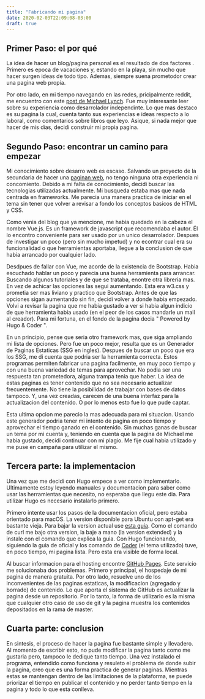```yaml
---
title: "Fabricando mi pagina"
date: 2020-02-03T22:09:08-03:00
draft: true
---
```

## Primer Paso: el por qué
La idea de hacer un blog/pagina personal es el resultado de dos factores <!--mas que nada-->. Primero es epoca de vacaciones y, estando en la playa, sin mucho que hacer surgen ideas de todo tipo. Ademas, siempre suena prometodor crear una pagina web propia.

Por otro lado, en mi tiempo navegando en las redes, pricipalmente reddit<!-- y sus subreddits (sub grupos dentro de la red organizado por temas) de programacion-->, me encuentro con este [post de Michael Lynch](https://mtlynch.io/solo-developer-year-2/). Fue muy interesante leer sobre su experiencia como desarrolador independinte. Lo que mas destaco es su pagina la cual, cuenta tanto sus experiencias e ideas respecto a lo laboral, como comentarios sobre libros que leyo. Asique, si nada mejor que hacer de mis dias, decidi construir mi propia pagina.

## Segundo Paso: encontrar un camino para empezar

Mi conocimiento sobre desarro web es escaso. Salvando un proyecto de la secundaria de hacer una [paginan web](http://gameofthrones.atwebpages.com/index.html), no tengo ninguna otra experiencia ni concomiento. Debido a mi falta de conocimiento, decidi buscar las tecnologias utilizadas actualmente. Mi busqueda estaba mas que nada centrada en frameworks. Me parecia una manera practica de iniciar en el tema sin tener que volver a revisar a fondo los conceptos basicos de HTML y CSS. 

Como venia del blog que ya mencione, me habia quedado en la cabeza el nombre Vue.js. Es un framework de javascript que recomendaba el autor. Él lo encontro conveniente para ser usado por un unico desarrolador.  Despues de investigar un poco (pero sin mucho impetud) y no econtrar cual era su funcionalidad o que herramientas aportaba, llegue a la conclusion de que habia arrancado por cualquier lado. 

Desdpues de fallar con Vue, me acorde de la existencia de Bootstrap. Habia escuchado hablar un poco y parecia una buena herramienta para arrancar. Buscando algunos tutoriales y de que se trataba, enontre otra libreria mas. En vez de achicar las opciones las segui aumentando. <!--Busque algunos tutoriales de como arrancar y cuales eran las principales funcionalidades me encontre con otra libreria o framework (cada vez aparecian mas herramientas).--> Esta era w3.css y prometia ser mas liviano y practico que Bootstrap.
Antes de que las opciones sigan aumentando sin fin, decidi volver a donde habia empezado. Volvi a revisar la pagina que me habia gustado a ver si habia algun indicio de que herramienta habia usado (en el peor de los casos mandarle un mail al creador). Para mi fortuna, en el fondo de la pagina decia " Powered by Hugo & Coder ".

En un principio, pense que seria otro framework mas, que siga ampliando mi lista de opciones. Pero fue un poco mejor, resulta que es un Generador de Paginas Estaticas (SSG en ingles). Despues de buscar un poco que era los SSG, me di cuenta que podria ser la herramienta correcta. Estos programas permiten fabricar una pagina facilmente, en muy poco tiempo y con una buena variedad de temas para aprovechar. No podia ser una respuesta tan prometedora, alguna trampa tenia que haber. La idea de estas paginas es tener contenido que no sea necesario actualizar frecuentemente. No tiene la posibilidad de trabajar con bases de datos tampoco. Y, una vez creadas, carecen de una buena interfaz para la actualizacion del contenido. <!-- La idea es que, practicamente, no usan scripts. Esto significa que no son buenas para actulizar contenido constantemente o en tiempo real. Tampoco permiten la interaccion con una base de datos.--> O por lo menos esto fue lo que pude captar.

Esta ultima opcion me parecio la mas adecuada para mi situacion. Usando este generador podria tener mi intento de pagina en poco tiempo y aprovechar el tiempo ganado en el contenido. Sin muchas ganas de buscar un tema por mi cuenta y, teniendo en cuenta que la pagina de Michael me habia gustado, decidi continuar con mi plagio. Me fije cual habia utilizado y me puse en campaña para utilizar el mismo.

<!-- Hasta aca llegue -->
## Tercera parte: la implementacion

Una vez que me decidi con Hugo empece a ver como implementarlo. Ultimamente estoy leyendo manuales y documentacion para saber como usar las herramientas que necesito, no esperaba que llegu este dia. Para utilizar Hugo es necesario instalarlo primero.

Primero intente usar los pasos de la documentacion oficial, pero estaba orientado para macOS. La version disponible para Ubuntu con apt-get era bastante vieja. Para bajar la version actual use [esta guia](https://computingforgeeks.com/how-to-install-hugo-on-ubuntu-debian/). Como el comando de curl me bajo otra version, la baje a mano (la version extended) y la instale con el comando que explica la guia. Con Hugo funcionando, siguiendo la guia de oficial y los comando de [Coder](https://github.com/luizdepra/hugo-coder) (el tema utilizado) tuve, en poco tiempo, mi pagina lista. Pero esta era visible de forma local. 

Al buscar informacion para el hosting encontre [GitHub Pages](https://pages.github.com/). Este servicio me solucionaba dos problemas. Primero y principal, el hospedaje de mi pagina de manera gratuita. Por otro lado, resuelve uno de los inconvenientes de las paginas estaticas, la modificacion (agregado y borrado) de contenido. Lo que aporta el sistema de GitHub es actualizar la pagina desde un repositorio. Por lo tanto, la forma de utilizarlo es la misma que cualquier otro caso de uso de git y la pagina muestra los contenidos depositados en la rama de master. 

## Cuarta parte: conclusion

En sintesis, el proceso de hacer la pagina fue bastante simple y llevadero. Al momento de escribir esto, no pude modificar la pagina tanto como me gustaria pero, tampoco le dedique tanto tiempo. Una vez instalado el programa, entendido como funciona y resuleto el problema de donde subir la pagina, creo que es una forma practica de generar paginas. Mientras estas se mantengan dentro de las limitaciones de la plataforma, se puede priorizar el tiempo en publicar el contenido y no perder tanto tiempo en la pagina y todo lo que esta conlleva.


